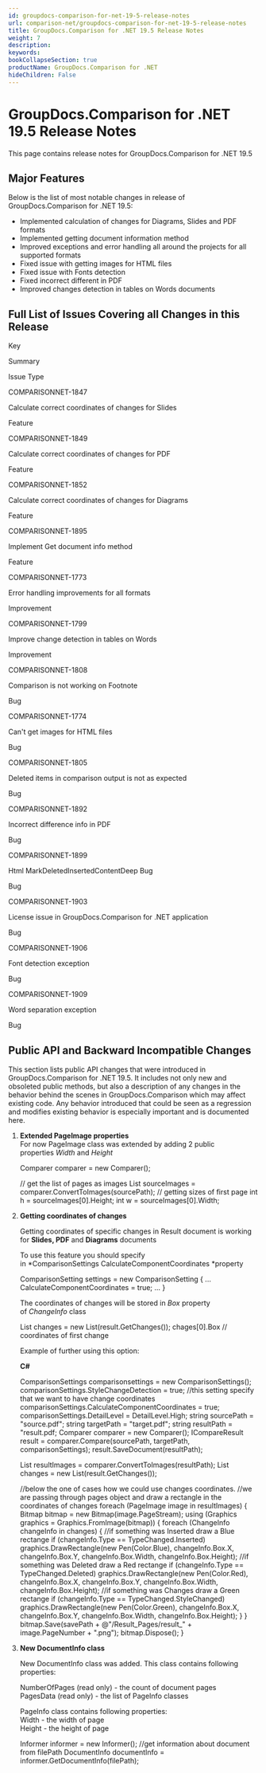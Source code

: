 ```yaml
---
id: groupdocs-comparison-for-net-19-5-release-notes
url: comparison-net/groupdocs-comparison-for-net-19-5-release-notes
title: GroupDocs.Comparison for .NET 19.5 Release Notes
weight: 7
description: 
keywords: 
bookCollapseSection: true
productName: GroupDocs.Comparison for .NET
hideChildren: False
---
```


# GroupDocs.Comparison for .NET 19.5 Release Notes

This page contains release notes for GroupDocs.Comparison for .NET 19.5

## Major Features

Below is the list of most notable changes in release of GroupDocs.Comparison for .NET 19.5:

*   Implemented calculation of changes for Diagrams, Slides and PDF formats
*   Implemented getting document information method
*   Improved exceptions and error handling all around the projects for all supported formats
*   Fixed issue with getting images for HTML files
*   Fixed issue with Fonts detection
*   Fixed incorrect different in PDF
*   Improved changes detection in tables on Words documents

## Full List of Issues Covering all Changes in this Release

Key

Summary

Issue Type

COMPARISONNET-1847

Calculate correct coordinates of changes for Slides

Feature

COMPARISONNET-1849 

Calculate correct coordinates of changes for PDF

Feature

COMPARISONNET-1852 

Calculate correct coordinates of changes for Diagrams

Feature

COMPARISONNET-1895 

Implement Get document info method

Feature

COMPARISONNET-1773 

Error handling improvements for all formats

Improvement

COMPARISONNET-1799 

Improve change detection in tables on Words

Improvement

COMPARISONNET-1808 

Comparison is not working on Footnote

Bug

COMPARISONNET-1774 

Can't get images for HTML files

Bug

COMPARISONNET-1805 

Deleted items in comparison output is not as expected

Bug

COMPARISONNET-1892 

Incorrect difference info in PDF

Bug

COMPARISONNET-1899 

Html MarkDeletedInsertedContentDeep Bug

Bug

COMPARISONNET-1903 

License issue in GroupDocs.Comparison for .NET application

Bug

COMPARISONNET-1906 

Font detection exception

Bug

COMPARISONNET-1909 

Word separation exception

Bug

## Public API and Backward Incompatible Changes

This section lists public API changes that were introduced in GroupDocs.Comparison for .NET 19.5. It includes not only new and obsoleted public methods, but also a description of any changes in the behavior behind the scenes in GroupDocs.Comparison which may affect existing code. Any behavior introduced that could be seen as a regression and modifies existing behavior is especially important and is documented here.

1.  **Extended PageImage properties**  
    For now PageImage class was extended by adding 2 public properties *Width* and *Height*
    
    Comparer comparer = new Comparer();
     
     
    // get the list of pages as images
    List<PageImage> sourceImages = comparer.ConvertToImages(sourcePath);
    // getting sizes of first page
    int h = sourceImages\[0\].Height;
    int w = sourceImages\[0\].Width;
    
2.  **Getting coordinates of changes**  
    
    Getting coordinates of specific changes in Result document is working for **Slides, PDF** and **Diagrams** documents
    
    To use this feature you should specify in *ComparisonSettings CalculateComponentCoordinates *property
    
    ComparisonSetting settings = new ComparisonSetting
    {
       ...
       CalculateComponentCoordinates = true;
       ...
    }
    
    The coordinates of changes will be stored in *Box* property of *ChangeInfo* class
    
    List<ChangeInfo> changes = new List<ChangeInfo>(result.GetChanges());
    chages\[0\].Box // coordinates of first change
    
    Example of further using this option:
    
    **C#**
    
    ComparisonSettings comparisonsettings = new ComparisonSettings();
    comparisonSettings.StyleChangeDetection = true;
    //this setting specify that we want to have change coordinates
    comparisonSettings.CalculateComponentCoordinates = true;
    comparisonSettings.DetailLevel = DetailLevel.High;
    string sourcePath = "source.pdf";
    string targetPath = "target.pdf";
    string resultPath = "result.pdf;
    Comparer comparer = new Comparer();
    ICompareResult result = comparer.Compare(sourcePath, targetPath, comparisonSettings);
    result.SaveDocument(resultPath);
     
    List<PageImage> resultImages = comparer.ConvertToImages(resultPath);
    List<ChangeInfo> changes = new List<ChangeInfo>(result.GetChanges());
     
    //below the one of cases how we could use changes coordinates.
    //we are passing through pages object and draw a rectangle in the coordinates of changes
    foreach (PageImage image in resultImages)
    {
    	Bitmap bitmap = new Bitmap(image.PageStream);
    	using (Graphics graphics = Graphics.FromImage(bitmap))
    	{
    		foreach (ChangeInfo changeInfo in changes)
    		{
    			//if something was Inserted draw a Blue rectange
    			if (changeInfo.Type == TypeChanged.Inserted)
    				graphics.DrawRectangle(new Pen(Color.Blue), changeInfo.Box.X, changeInfo.Box.Y, changeInfo.Box.Width, changeInfo.Box.Height);
    			//if something was Deleted draw a Red rectange
    			if (changeInfo.Type == TypeChanged.Deleted)
    				graphics.DrawRectangle(new Pen(Color.Red), changeInfo.Box.X, changeInfo.Box.Y, changeInfo.Box.Width, changeInfo.Box.Height);
    			//if something was Changes draw a Green rectange
    			if (changeInfo.Type == TypeChanged.StyleChanged)
    				graphics.DrawRectangle(new Pen(Color.Green), changeInfo.Box.X, changeInfo.Box.Y, changeInfo.Box.Width, changeInfo.Box.Height);
    		}
    	}
    	bitmap.Save(savePath + @"/Result\_Pages/result\_" + image.PageNumber + ".png");
    	bitmap.Dispose();
    }
    
3.  **New DocumentInfo class**  
    
    New DocumentInfo class was added. This class contains following properties:
    
    NumberOfPages (read only) - the count of document pages  
    PagesData (read only) - the list of PageInfo classes
    
    PageInfo class contains following properties:  
    Width - the width of page  
    Height - the height of page
    
    Informer informer = new Informer();
    //get information about document from filePath
    DocumentInfo documentInfo = informer.GetDocumentInfo(filePath);

